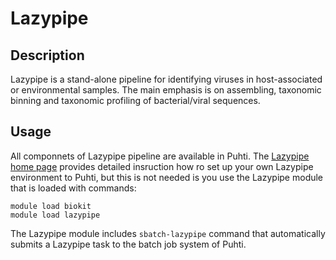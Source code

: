 # Lazypipe

## Description 

Lazypipe is a stand-alone pipeline for identifying viruses in host-associated or environmental samples. The main emphasis is on assembling, taxonomic binning and taxonomic profiling of bacterial/viral sequences.

## Usage

All componnets of Lazypipe pipeline are available in Puhti. The [Lazypipe home page](https://www.helsinki.fi/en/projects/lazypipe) provides detailed insruction how ro set up your own Lazypipe environment to Puhti, but this is not needed is you
use the Lazypipe module that is loaded with commands:

```text
module load biokit
module load lazypipe
```
The Lazypipe module includes `sbatch-lazypipe` command that automatically submits a Lazypipe task to the batch job system of Puhti. 
